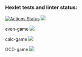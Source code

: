 ### Hexlet tests and linter status:
[![Actions Status](https://github.com/CherepovAlex/java-project-61/actions/workflows/hexlet-check.yml/badge.svg)](https://github.com/CherepovAlex/java-project-61/actions)
<a href="https://codeclimate.com/github/CherepovAlex/java-project-61/maintainability"><img src="https://api.codeclimate.com/v1/badges/17c8d2a9f2c963835231/maintainability" /></a>

even-game
<a href="https://asciinema.org/a/MJCfz9m9LyO8g4focg7BcGqIj" target="_blank"><img src="https://asciinema.org/a/MJCfz9m9LyO8g4focg7BcGqIj.svg" /></a>

calc-game
<a href="https://asciinema.org/a/3C7xMn7McFsQsiNKwTXcPEF6V" target="_blank"><img src="https://asciinema.org/a/3C7xMn7McFsQsiNKwTXcPEF6V.svg" /></a>

GCD-game
<a href="https://asciinema.org/a/XsBArP1uWsVPVsAY5pYbHch1Q" target="_blank"><img src="https://asciinema.org/a/XsBArP1uWsVPVsAY5pYbHch1Q.svg" /></a>